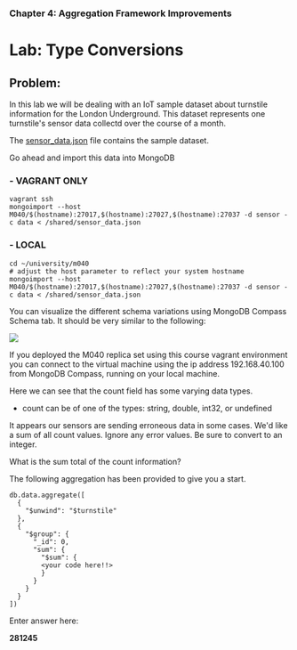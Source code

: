 ### Chapter 4: Aggregation Framework Improvements
# Lab: Type Conversions

## Problem:

In this lab we will be dealing with an IoT sample dataset about turnstile information for the London Underground. This dataset represents one turnstile's sensor data collectd over the course of a month.

The [sensor_data.json](https://s3.amazonaws.com/edu-downloads.10gen.com/M040_2018_ondemand_v1/static/handouts/m040/aggregation/sensor_data.json) file contains the sample dataset.

Go ahead and import this data into MongoDB

### - VAGRANT ONLY

    vagrant ssh
    mongoimport --host M040/$(hostname):27017,$(hostname):27027,$(hostname):27037 -d sensor -c data < /shared/sensor_data.json

### - LOCAL

    cd ~/university/m040
    # adjust the host parameter to reflect your system hostname
    mongoimport --host M040/$(hostname):27017,$(hostname):27027,$(hostname):27037 -d sensor -c data < /shared/sensor_data.json

You can visualize the different schema variations using MongoDB Compass Schema tab. It should be very similar to the following:

<img src="https://s3.amazonaws.com/edu-static.mongodb.com/lessons/M040/aggregation_sensor_data.png"/>

If you deployed the M040 replica set using this course vagrant environment you can connect to the virtual machine using the ip address 192.168.40.100 from MongoDB Compass, running on your local machine.

Here we can see that the count field has some varying data types.

 - count can be of one of the types: string, double, int32, or undefined

It appears our sensors are sending erroneous data in some cases. We'd like a sum of all count values. Ignore any error values. Be sure to convert to an integer.

What is the sum total of the count information?

The following aggregation has been provided to give you a start.

    db.data.aggregate([
      {
        "$unwind": "$turnstile"
      },
      {
        "$group": {
          "_id": 0,
          "sum": {
            "$sum": {
            <your code here!!>
            }
          }
        }
      }
    ])

Enter answer here:

**281245**